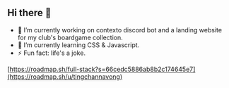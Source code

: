 ## Hi there 👋

- 🔭 I’m currently working on contexto discord bot and a landing website for my club's boardgame collection.
- 🌱 I’m currently learning CSS & Javascript.
- ⚡ Fun fact: life's a joke.

[https://roadmap.sh/full-stack?s=66cedc5886ab8b2c174645e7](https://roadmap.sh/u/tingchannavong)

<!--
**tingchannavong/tingchannavong** is a ✨ _special_ ✨ repository because its `README.md` (this file) appears on your GitHub profile.

Here are some ideas to get you started:

- 🔭 I’m currently working on ...
- 🌱 I’m currently learning ...
- 👯 I’m looking to collaborate on ...
- 🤔 I’m looking for help with ...
- 💬 Ask me about ...
- 📫 How to reach me: ...
- 😄 Pronouns: ...
- ⚡ Fun fact: ...
-->
